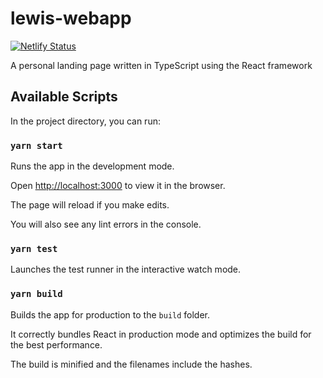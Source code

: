 # lewis-webapp

[![Netlify Status](https://api.netlify.com/api/v1/badges/66aa668d-de9c-461e-ac95-460da25e5ee0/deploy-status)](https://app.netlify.com/sites/lewismorgan/deploys)

A personal landing page written in TypeScript using the React framework

## Available Scripts

In the project directory, you can run:

### `yarn start`

Runs the app in the development mode.

Open [http://localhost:3000](http://localhost:3000) to view it in the browser.

The page will reload if you make edits.

You will also see any lint errors in the console.

### `yarn test`

Launches the test runner in the interactive watch mode.

### `yarn build`

Builds the app for production to the `build` folder.

It correctly bundles React in production mode and optimizes the build for the best performance.

The build is minified and the filenames include the hashes.
